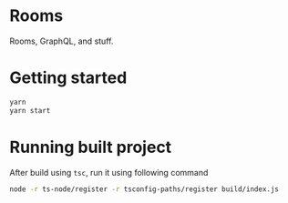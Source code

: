 # Rooms

Rooms, GraphQL, and stuff.

# Getting started

```sh
yarn
yarn start
```

# Running built project

After build using `tsc`, run it using following command

```sh
node -r ts-node/register -r tsconfig-paths/register build/index.js
```
